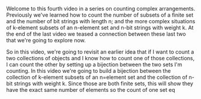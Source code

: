Welcome to this fourth video in a series on counting complex arrangements. Previously we've learned how to count the number of subsets of a finite set and the number of bit strings with length n; and the more complex situations of k-element subsets of an n-element set and n-bit strings with weight k. At the end of the last video we teased a connection between these last two that we're going to explore now. 

So in this video, we're going to revisit an earlier idea that if I want to count a two collections of objects and I know how to count one of those collections, I can count the other by setting up a bijection between the two sets I'm counting. In this video we're going to build a bijection between the collection of k-element subsets of an n=element set and the collection of n-bit strings with weight k. Since those are both finite sets, this will show they have the exact same number of elements so the count of one set eq
<!--stackedit_data:
eyJoaXN0b3J5IjpbMjAzNjQyNTcxMF19
-->